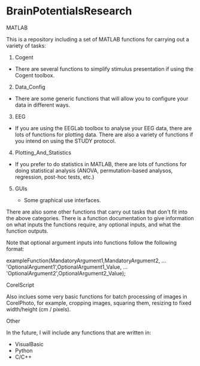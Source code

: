 # BrainPotentialsResearch

MATLAB

This is a repository including a set of MATLAB functions for carrying out a variety of tasks:

1) Cogent

  - There are several functions to simplify stimulus presentation if using the Cogent toolbox.
  
2) Data_Config

  - There are some generic functions that will allow you to configure your data in different ways. 
  
3) EEG

  - If you are using the EEGLab toolbox to analyse your EEG data, there are lots of functions for plotting data. There are also a variety     of functions if you intend on using the STUDY protocol.
  
4) Plotting_And_Statistics

  - If you prefer to do statistics in MATLAB, there are lots of functions for doing statistical analysis (ANOVA, permutation-based analysos, regression, post-hoc tests, etc.)
  
5) GUIs
  
   - Some graphical use interfaces.
  
There are also some other functions that carry out tasks that don't fit into the above categories. There is a function documentation to give information on what inputs the functions require, any optional inputs, and what the function outputs.

Note that optional argument inputs into functions follow the following format:

exampleFunction(MandatoryArgument1,MandatoryArgument2, ... 
                'OptionalArgument1',OptionalArgument1_Value, ...
                'OptionalArgument2',OptionalArgument2_Value);
                
CorelScript

Also inclues some very basic functions for batch processing of images in CorelPhoto, for example, cropping images, squaring them, resizing to fixed width/height (cm / pixels).

Other
                
In the future, I will include any functions that are written in:

  - VisualBasic
  - Python
  - C/C++
